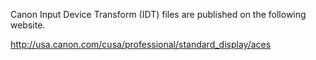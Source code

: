 Canon Input Device Transform (IDT) files are published on the following website.http://usa.canon.com/cusa/professional/standard_display/aces